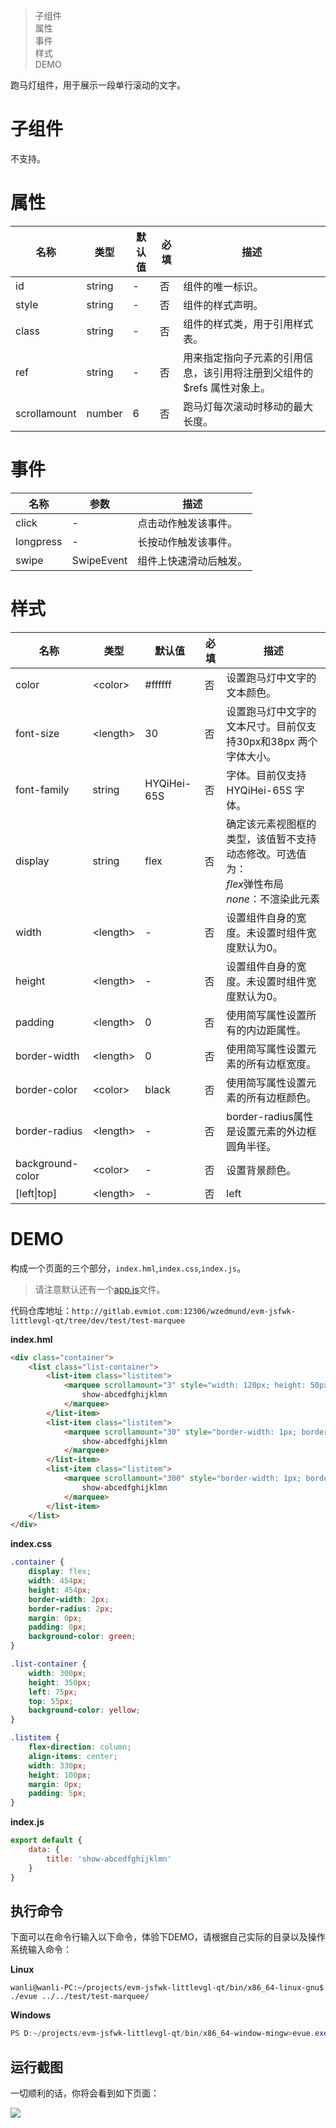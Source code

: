 > 子组件  
> 属性  
> 事件  
> 样式  
> DEMO

跑马灯组件，用于展示一段单行滚动的文字。

# 子组件
不支持。

# 属性
|  名称   | 类型  |  默认值   | 必填  | 描述  |
|  ----  | ----  |  ----  | ----  | ----  |
| id  | string | -  | 否 | 组件的唯一标识。 |
| style  | string | -  | 否 | 组件的样式声明。 |
| class  | string | -  | 否 | 组件的样式类，用于引用样式表。 |
| ref  | string | -  | 否 | 用来指定指向子元素的引用信息，该引用将注册到父组件的$refs 属性对象上。 |
| scrollamount  | number | 6  | 否 | 跑马灯每次滚动时移动的最大长度。 |

# 事件
|  名称   | 参数  | 描述  |
|  ----  | ----  | ----  |
| click  | - | 点击动作触发该事件。 |
| longpress  | - | 长按动作触发该事件。 |
| swipe  | SwipeEvent | 组件上快速滑动后触发。 |

# 样式
|  名称   | 类型  |  默认值   | 必填  | 描述  |
|  ----  | ----  |  ----  | ----  | ----  |
| color | \<color\> | #ffffff | 否 | 设置跑马灯中文字的文本颜色。 |
| font-size | \<length\> | 30          | 否 | 设置跑马灯中文字的文本尺寸。目前仅支持30px和38px 两个字体大小。 |
| font-family | string | HYQiHei-65S | 否 | 字体。目前仅支持HYQiHei-65S 字体。 |
| display | string | flex  | 否 | 确定该元素视图框的类型，该值暂不支持动态修改。可选值为：<br/>*flex*弹性布局<br/>*none*：不渲染此元素 |
| width | \<length\> | - | 否 | 设置组件自身的宽度。未设置时组件宽度默认为0。 |
| height | \<length\> | - | 否 | 设置组件自身的宽度。未设置时组件宽度默认为0。 |
| padding | \<length\> | 0 | 否 | 使用简写属性设置所有的内边距属性。 |
| border-width | \<length\> | 0 | 否 | 使用简写属性设置元素的所有边框宽度。 |
| border-color | \<color\> | black | 否 | 使用简写属性设置元素的所有边框颜色。 |
| border-radius | \<length\> | - | 否 | border-radius属性是设置元素的外边框圆角半径。 |
| background-color | \<color\> | - | 否 | 设置背景颜色。 |
| [left\|top] | \<length\> | - | 否 | left|

# DEMO

构成一个页面的三个部分，`index.hml`,`index.css`,`index.js`。

>  请注意默认还有一个[app.js](/zh-cn/js-file "app.js")文件。

代码仓库地址：`http://gitlab.evmiot.com:12306/wzedmund/evm-jsfwk-littlevgl-qt/tree/dev/test/test-marquee`

**index.hml**

```html
<div class="container">
    <list class="list-container">
        <list-item class="listitem">
            <marquee scrollamount="3" style="width: 120px; height: 50px; margin-top: 10px; color: red; border-width: 1px; border-color: red; border-radius: 5px; font-size: 38px; font-family: HYQiHei-65S; ">
                show-abcedfghijklmn
            </marquee>
        </list-item>
        <list-item class="listitem">
            <marquee scrollamount="30" style="border-width: 1px; border-color: red; padding: 5px; margin-top: 10px; color: red; font-size: 38px; font-family: HYQiHei-65S; ">
                show-abcedfghijklmn
            </marquee>
        </list-item>
        <list-item class="listitem">
            <marquee scrollamount="300" style="border-width: 1px; border-color: red; padding: 5px; width: 100px; height: 50px; margin-top: 10px; color: red; font-size: 38px; font-family: HYQiHei-65S; ">
                show-abcedfghijklmn
            </marquee>
        </list-item>
    </list>
</div>
```

**index.css**

```css
.container {
    display: flex;
    width: 454px;
    height: 454px;
    border-width: 2px;
    border-radius: 2px;
    margin: 0px;
    padding: 0px;
    background-color: green;
}

.list-container {
    width: 300px;
    height: 350px;
    left: 75px;
    top: 55px;
    background-color: yellow;
}

.listitem {
    flex-direction: column;
    align-items: center;
    width: 330px;
    height: 100px;
    margin: 0px;
    padding: 5px;
}
```

**index.js**

```javascript
export default {
    data: {
        title: 'show-abcedfghijklmn'
    }
}
```

## 执行命令

下面可以在命令行输入以下命令，体验下DEMO，请根据自己实际的目录以及操作系统输入命令：

**Linux**

```shell
wanli@wanli-PC:~/projects/evm-jsfwk-littlevgl-qt/bin/x86_64-linux-gnu$ ./evue ../../test/test-marquee/
```

**Windows**

```powershell
PS D:~/projects/evm-jsfwk-littlevgl-qt/bin/x86_64-window-mingw>evue.exe ../../test/test-marquee/
```

## 运行截图

一切顺利的话，你将会看到如下页面：

![](http://statics.evmiot.com/Peek-2020-10-31-22-23.gif)